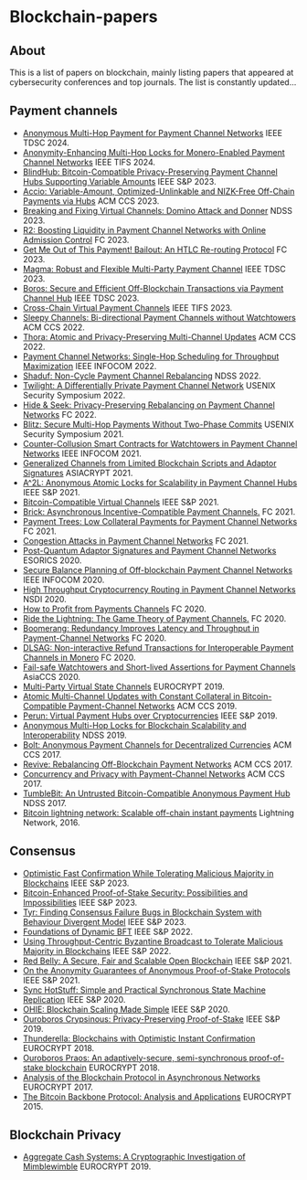 # Blockchain-papers

## About
This is a list of papers on blockchain, mainly listing papers that appeared at cybersecurity conferences and top journals. The list is constantly updated...

## Payment channels
- [Anonymous Multi-Hop Payment for Payment Channel Networks](https://ieeexplore.ieee.org/document/10083241) IEEE TDSC 2024.
- [Anonymity-Enhancing Multi-Hop Locks for Monero-Enabled Payment Channel Networks](https://ieeexplore.ieee.org/document/10371398) IEEE TIFS 2024.
- [BlindHub: Bitcoin-Compatible Privacy-Preserving Payment Channel Hubs Supporting Variable Amounts](https://ieeexplore.ieee.org/document/10179427) IEEE S&P 2023.
- [Accio: Variable-Amount, Optimized-Unlinkable and NIZK-Free Off-Chain Payments via Hubs](https://dl.acm.org/doi/10.1145/3576915.3616577) ACM CCS 2023.
- [Breaking and Fixing Virtual Channels: Domino Attack and Donner](https://www.ndss-symposium.org/ndss-paper/breaking-and-fixing-virtual-channels-domino-attack-and-donner/) NDSS 2023.
- [R2: Boosting Liquidity in Payment Channel Networks with Online Admission Control](https://link.springer.com/chapter/10.1007/978-3-031-47754-6_18) FC 2023.
- [Get Me Out of This Payment! Bailout: An HTLC Re-routing Protocol](https://link.springer.com/chapter/10.1007/978-3-031-47751-5_6) FC 2023.
- [Magma: Robust and Flexible Multi-Party Payment Channel](https://ieeexplore.ieee.org/document/10024888) IEEE TDSC 2023.
- [Boros: Secure and Efficient Off-Blockchain Transactions via Payment Channel Hub](https://ieeexplore.ieee.org/document/9650737) IEEE TDSC 2023.
- [Cross-Chain Virtual Payment Channels](https://ieeexplore.ieee.org/document/10138461) IEEE TIFS 2023.
- [Sleepy Channels: Bi-directional Payment Channels without Watchtowers](https://dl.acm.org/doi/10.1145/3548606.3559370) ACM CCS 2022.
- [Thora: Atomic and Privacy-Preserving Multi-Channel Updates](https://doi.org/10.1145/3548606.3560556) ACM CCS 2022.
- [Payment Channel Networks: Single-Hop Scheduling for Throughput Maximization](https://ieeexplore.ieee.org/document/9796862) IEEE INFOCOM 2022.
- [Shaduf: Non-Cycle Payment Channel Rebalancing](https://www.ndss-symposium.org/ndss-paper/auto-draft-254/) NDSS 2022.
- [Twilight: A Differentially Private Payment Channel Network](https://www.usenix.org/conference/usenixsecurity22/presentation/dotan) USENIX Security Symposium 2022.
- [Hide & Seek: Privacy-Preserving Rebalancing on Payment Channel Networks](https://link.springer.com/chapter/10.1007/978-3-031-18283-9_17) FC 2022.
- [Blitz: Secure Multi-Hop Payments Without Two-Phase Commits](https://www.usenix.org/conference/usenixsecurity21/presentation/aumayr) USENIX Security Symposium 2021.
- [Counter-Collusion Smart Contracts for Watchtowers in Payment Channel Networks](https://ieeexplore.ieee.org/document/9488831) IEEE INFOCOM 2021.
- [Generalized Channels from Limited Blockchain Scripts and Adaptor Signatures](https://link.springer.com/chapter/10.1007/978-3-030-92075-3_22) ASIACRYPT 2021.
- [A^2L: Anonymous Atomic Locks for Scalability in Payment Channel Hubs](https://ieeexplore.ieee.org/document/9519431) IEEE S&P 2021.
- [Bitcoin-Compatible Virtual Channels](https://ieeexplore.ieee.org/document/9519487) IEEE S&P 2021.
- [Brick: Asynchronous Incentive-Compatible Payment Channels.](https://link.springer.com/chapter/10.1007/978-3-662-64331-0_11) FC 2021.
- [Payment Trees: Low Collateral Payments for Payment Channel Networks](https://link.springer.com/chapter/10.1007/978-3-662-64331-0_10) FC 2021.
- [Congestion Attacks in Payment Channel Networks](https://link.springer.com/chapter/10.1007/978-3-662-64331-0_9) FC 2021.
- [Post-Quantum Adaptor Signatures and Payment Channel Networks](https://link.springer.com/chapter/10.1007/978-3-030-59013-0_19) ESORICS 2020.
- [Secure Balance Planning of Off-blockchain Payment Channel Networks](https://ieeexplore.ieee.org/document/9155375) IEEE INFOCOM 2020.
- [High Throughput Cryptocurrency Routing in Payment Channel Networks](https://www.usenix.org/conference/nsdi20/presentation/sivaraman) NSDI 2020.
- [How to Profit from Payments Channels](https://link.springer.com/chapter/10.1007/978-3-030-51280-4_16) FC 2020.
- [Ride the Lightning: The Game Theory of Payment Channels.](https://link.springer.com/chapter/10.1007/978-3-030-51280-4_15) FC 2020.
- [Boomerang: Redundancy Improves Latency and Throughput in Payment-Channel Networks](https://link.springer.com/chapter/10.1007/978-3-030-51280-4_17) FC 2020.
- [DLSAG: Non-interactive Refund Transactions for Interoperable Payment Channels in Monero](https://doi.org/10.1007/978-3-030-51280-4_18) FC 2020.
- [Fail-safe Watchtowers and Short-lived Assertions for Payment Channels](https://dl.acm.org/doi/10.1145/3320269.3384716) AsiaCCS 2020.
- [Multi-Party Virtual State Channels](https://link.springer.com/chapter/10.1007/978-3-030-17653-2_21) EUROCRYPT 2019.
- [Atomic Multi-Channel Updates with Constant Collateral in Bitcoin-Compatible Payment-Channel Networks](https://dl.acm.org/doi/10.1145/3319535.3345666) ACM CCS 2019.
- [Perun: Virtual Payment Hubs over Cryptocurrencies](https://ieeexplore.ieee.org/document/8835315) IEEE S&P 2019.
- [Anonymous Multi-Hop Locks for Blockchain Scalability and Interoperability](https://www.ndss-symposium.org/ndss-paper/anonymous-multi-hop-locks-for-blockchain-scalability-and-interoperability/) NDSS 2019.
- [Bolt: Anonymous Payment Channels for Decentralized Currencies](https://dl.acm.org/doi/10.1145/3133956.3134093)  ACM CCS 2017.
- [Revive: Rebalancing Off-Blockchain Payment Networks](https://dl.acm.org/doi/10.1145/3133956.3134033) ACM CCS 2017.
- [Concurrency and Privacy with Payment-Channel Networks](https://dl.acm.org/doi/10.1145/3133956.3134096) ACM CCS 2017.
- [TumbleBit: An Untrusted Bitcoin-Compatible Anonymous Payment Hub](https://www.ndss-symposium.org/ndss2017/ndss-2017-programme/tumblebit-untrusted-bitcoin-compatible-anonymous-payment-hub/) NDSS 2017.
- [Bitcoin lightning network: Scalable off-chain instant payments](https://lightning.network/) Lightning Network, 2016.

## Consensus
- [Optimistic Fast Confirmation While Tolerating Malicious Majority in Blockchains](https://ieeexplore.ieee.org/document/10179323) IEEE S&P 2023.
- [Bitcoin-Enhanced Proof-of-Stake Security: Possibilities and Impossibilities](https://doi.org/10.1109/SP46215.2023.10179426) IEEE S&P 2023.
- [Tyr: Finding Consensus Failure Bugs in Blockchain System with Behaviour Divergent Model](https://ieeexplore.ieee.org/document/10179386) IEEE S&P 2023.
- [Foundations of Dynamic BFT](https://doi.org/10.1109/SP46214.2022.9833787) IEEE S&P 2022.
- [Using Throughput-Centric Byzantine Broadcast to Tolerate Malicious Majority in Blockchains](https://ieeexplore.ieee.org/document/9833617) IEEE S&P 2022.
- [Red Belly: A Secure, Fair and Scalable Open Blockchain](https://ieeexplore.ieee.org/document/9519440) IEEE S&P 2021.
- [On the Anonymity Guarantees of Anonymous Proof-of-Stake Protocols](https://ieeexplore.ieee.org/document/9519415) IEEE S&P 2021.
- [Sync HotStuff: Simple and Practical Synchronous State Machine Replication](https://ieeexplore.ieee.org/document/9152792) IEEE S&P 2020.
- [OHIE: Blockchain Scaling Made Simple](https://ieeexplore.ieee.org/document/9152798) IEEE S&P 2020.
- [Ouroboros Crypsinous: Privacy-Preserving Proof-of-Stake](https://doi.org/10.1109/SP.2019.00063) IEEE S&P 2019.
- [Thunderella: Blockchains with Optimistic Instant Confirmation](https://link.springer.com/chapter/10.1007/978-3-319-78375-8_1) EUROCRYPT 2018.
- [Ouroboros Praos: An adaptively-secure, semi-synchronous proof-of-stake blockchain](https://link.springer.com/chapter/10.1007/978-3-319-78375-8_3) EUROCRYPT 2018.
- [Analysis of the Blockchain Protocol in Asynchronous Networks](https://link.springer.com/chapter/10.1007/978-3-319-56614-6_22) EUROCRYPT 2017.
- [The Bitcoin Backbone Protocol: Analysis and Applications](https://link.springer.com/chapter/10.1007/978-3-662-46803-6_10) EUROCRYPT 2015.

## Blockchain Privacy
- [Aggregate Cash Systems: A Cryptographic Investigation of Mimblewimble](https://link.springer.com/chapter/10.1007/978-3-030-17653-2_22) EUROCRYPT 2019.
